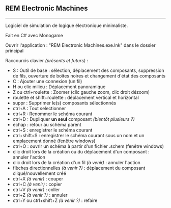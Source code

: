 ## REM Electronic Machines

---

Logiciel de simulation de logique électronique minimaliste.

Fait en C# avec Monogame

Ouvrir l'application : "REM Electronic Machines.exe.lnk" dans le dossier principal


Raccourcis clavier *(présents et futurs)* :
* S : Outil de base : sélection, déplacement des composants, suppression de fils, ouverture de boîtes noires et changement d'état des composants
* C : Ajouter une connexion (un fil)
* H ou clic milieu : Déplacement panoramique
* Z ou ctrl+roulette : Zoomer (clic gauche zoom, clic droit dézoom)
* roulette et shift+roulette : déplacement vertical et horizontal
* suppr : Supprimer le(s) composants sélectionnés
* ctrl+A : Tout selectionner
* ctrl+R : Renommer le schéma courant
* ctrl+D : Dupliquer **un seul** composant *(bientôt plusieurs ?)*
* echap : retour au schéma parent
* ctrl+S : enregistrer le schéma courant
* ctrl+shift+S : enregistrer le schéma courant sous un nom et un emplacement donné (fenêtre windows)
* ctrl+O : ouvrir un schéma à partir d'un fichier .schem (fenêtre windows)
* clic droit lors de la création ou du déplacement d'un composant : annuler l'action
* clic droit lors de la création d'un fil *(à venir)* : annuler l'action
* flèches directionnelles *(à venir ?)* : déplacement du composant cliqué/nouvellement créé
* ctrl+X *(à venir)* : couper
* ctrl+C *(à venir)* : copier
* ctrl+V *(à venir)* : coller
* ctrl+Z *(à venir ?)* : annuler
* ctrl+Y ou ctrl+shift+Z *(à venir ?)* : refaire
